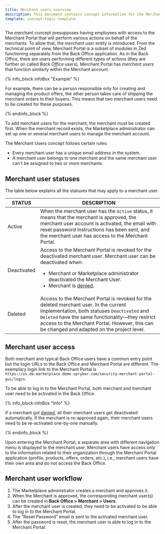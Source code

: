 ```yaml
---
title: Merchant users overview
description: This document contains concept information for the Merchant users feature in the Spryker Commerce OS.
template: concept-topic-template
---
```


The merchant concept presupposes having employees with access to the Merchant Portal that will perform various actions on behalf of the merchants. To allow that, the *merchant user* entity is introduced.
From the technical point of view, Merchant Portal is a subset of modules in Zed functioning separately from the Back Office application. As in the Back Office, there are users performing different types of actions (they are further on called *Back Office users*), Merchant Portal has *merchant users* that function similarly within the Merchant account.

{% info_block infoBox "Example" %}

For example, there can be a person responsible only for creating and managing the product offers, the other person takes care of shipping the merchant orders to their buyers. This means that two merchant users need to be created for these purposes.

{% endinfo_block %}


To add merchant users for the merchant, the merchant must be created first. When the merchant record exists, the Marketplace administrator can set up one or several merchant users to manage the merchant account.

The Merchant Users concept follows certain rules:

* Every merchant user has a unique email address in the system.
* A merchant user belongs to one merchant and the same merchant user can't be assigned to two or more merchants.

## Merchant user statuses

The table below explains all the statuses that may apply to a merchant user.


| STATUS | DESCRIPTION |
| --- | --- |
| Active | When the merchant user has the `Active` status, it means that the merchant is approved, the merchant user account is activated, the email with reset password instructions has been sent, and the merchant user has access to the Merchant Portal. |
| Deactivated | Access to the Merchant Portal is revoked for the deactivated merchant user. Merchant user can be deactivated when:<ul><li>Merchant or Marketplace administrator deactivated the Merchant User.</li><li>Merchant is [denied](https://documentation.spryker.com/marketplace/docs/merchants-feature-overview#denied).</li></ul> |
| Deleted | Access to the Merchant Portal is revoked for the deleted merchant user. In the current implementation, both statuses `Deactivated` and `Deleted` have the same functionality—they restrict access to the Merchant Portal. However, this can be changed and adapted on the project level. |

<!--See LINK TO BO GUIDE HOW TO ACTIVATE A MERCHANT USER for details on to change the merchant user statues in the Back Office-->

## Merchant user access
Both merchant and typical Back Office users have a common entry point but the login URLs to the Back Office and Merchant Portal are different. The exemplary login link to the Merchant Portal is `https://os.de.marketplace.demo-spryker.com/security-merchant-portal-gui/login`.

To be able to log in to the Merchant Portal, both merchant and merchant user need to be activated in the Back Office.

{% info_block infoBox "Info" %}

If a merchant got [denied](/docs/marketplace/user/features/{{page.version}}/marketplace-merchant-feature-overview/marketplace-merchant-feature-overview.html#merchant-statuses), all their merchant users get deactivated automatically. If the merchant is re-approved again, their merchant users need to be re-activated one-by-one manually.

{% endinfo_block %}

Upon entering the Merchant Portal, a separate area with different navigation menu is displayed to the merchant user.
Merchant users have access only to the information related to their organization through the Merchant Portal application (profile, products, offers, orders, etc.), i.e., merchant users have their own area and do not access the Back Office.

## Merchant user workflow

1. The Marketplace administrator creates a merchant and approves it.
2. When the Merchant is approved, the corresponding merchant user(s) can be created in **Back Office > Merchant > Users**.
3. After the merchant user is created, they need to be activated <!--LINK TO BO GUIDE HOW TO ACTIVATE A MERCHANT USER--> to be able to log in to the Merchant Portal.
4. The “Reset Password” email is sent to the activated merchant user.
5. After the password is reset, the merchant user is able to log in to the Merchant Portal.
